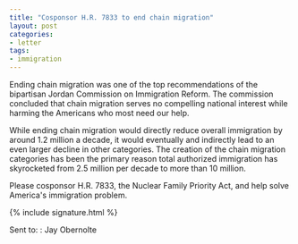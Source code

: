 ```yaml
---
title: "Cosponsor H.R. 7833 to end chain migration"
layout: post
categories:
- letter
tags:
- immigration
---
```


Ending chain migration was one of the top recommendations of the bipartisan Jordan Commission on Immigration Reform. The commission concluded that chain migration serves no compelling national interest while harming the Americans who most need our help.

While ending chain migration would directly reduce overall immigration by around 1.2 million a decade, it would eventually and indirectly lead to an even larger decline in other categories. The creation of the chain migration categories has been the primary reason total authorized immigration has skyrocketed from 2.5 million per decade to more than 10 million.

Please cosponsor H.R. 7833, the Nuclear Family Priority Act, and help solve America's immigration problem.

{% include signature.html %}

Sent to:
: Jay Obernolte
